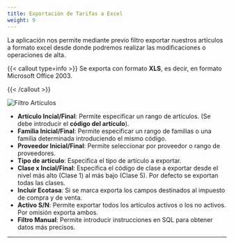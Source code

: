 ```yaml
---
title: Exportación de Tarifas a Excel
weight: 9
---
```


La aplicación nos permite mediante previo filtro exportar nuestros artículos a formato excel desde donde podremos realizar las modificaciones o operaciones de alta.

{{< callout type=info >}}
Se exporta con formato **XLS**, es decir, en formato Microsoft Office 2003.

{{< /callout >}}

![Filtro Artículos](/docs/images/Articulos/FiltroA.png)

- **Artículo Incial/Final**: Permite especificar un rango de artículos. (Se debe introducir el **código del artículo**).
- **Familia Inicial/Final**: Permite especificar un rango de familias o una familia determinada introduciendo el mismo código.
- **Proveedor Inicial/Final**: Permite seleccionar por proveedor o rango de proveedores.
- **Tipo de artículo**: Especifica el tipo de artículo a exportar.
- **Clase x Incial/Final**: Especifica el código de clase a exportar desde el nivel más alto (Clase 1) al más bajo (Clase 5). Por defecto se exportan todas las clases.
- **Incluir Ecotasa**: Si se marca exporta los campos destinados al impuesto de compra y de venta.
- **Activo S/N**: Permite exportar todos los artículos activos o los no activos. Por omisión exporta ambos.
- **Filtro Manual**: Permite introducir instrucciones en SQL para obtener datos más precisos.

----